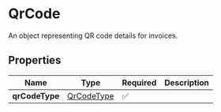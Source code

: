 # QrCode

An object representing QR code details for invoices.

## Properties

| Name | Type | Required | Description |
| ------------ | ------------- | ------------- | ------------- |
| **qrCodeType** | [QrCodeType](QrCodeType.md) | ✅ |  |


